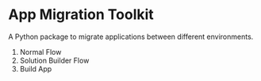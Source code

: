 # App Migration Toolkit

A Python package to migrate applications between different environments.

1. Normal Flow
2. Solution Builder Flow
3. Build App
